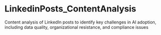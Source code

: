 # LinkedinPosts_ContentAnalysis
Content analysis of LinkedIn posts to identify key challenges in AI adoption, including data quality, organizational resistance, and compliance issues
